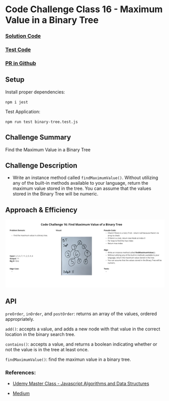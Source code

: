 # Code Challenge Class 16 - Maximum Value in a Binary Tree

### [Solution Code](challenges401/tree/binary-tree.js)

### [Test Code](challenges401/tree/__test__/binary-tree.test.js)

### [PR in Github](https://github.com/nickibaldwin/data-structures-and-algorithms/pull/30)

## Setup

Install proper dependencies:

  `npm i jest`

Test Application:

  `npm run test binary-tree.test.js`

## Challenge Summary

Find the Maximum Value in a Binary Tree

## Challenge Description

- Write an instance method called `findMaximumValue()`. Without utilizing any of the built-in methods available to your language, return the maximum value stored in the tree. You can assume that the values stored in the Binary Tree will be numeric.

## Approach & Efficiency

![](2021-05-10-13-44-20.png)

## API

`preOrder`, `inOrder`, and `postOrder`: returns an array of the values, ordered appropriately.

`add()`: accepts a value, and adds a new node with that value in the correct location in the binary search tree.

`contains()`: accepts a value, and returns a boolean indicating whether or not the value is in the tree at least once.

`findMaximumValue()`: find the maximun value in a binary tree.

### References:

- [Udemy Master Class - Javascript Algorithms and Data Structures](https://www.udemy.com/course/js-algorithms-and-data-structures-masterclass/learn/lecture/8344200#overview)

- [Medium](https://medium.com/@eric_lum/maximum-binary-tree-in-javascript-955d1207f385)